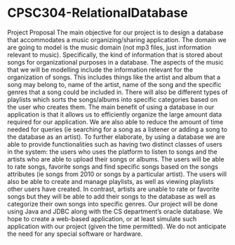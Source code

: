 # CPSC304-RelationalDatabase
Project Proposal The main objective for our project is to design a database that accommodates a music organizing/sharing application. The domain we are going to model is the music domain (not mp3 files, just information relevant to music). Specifically, the kind of information that is stored about songs for organizational purposes in a database. The aspects of the music that we will be modelling include the information relevant for the organization of songs. This includes things like the artist and album that a song may belong to, name of the artist, name of the song and the specific genres that a song could be included in. There will also be different types of playlists which sorts the songs/albums into specific categories based on the user who creates them. The main benefit of using a database in our application is that it allows us to efficiently organize the large amount data required for our application. We are also able to reduce the amount of time needed for queries (ie searching for a song as a listener or adding a song to the database as an artist). To further elaborate, by using a database we are able to provide functionalities such as having two distinct classes of users in the system: the users who uses the platform to listen to songs and the artists who are able to upload their songs or albums. The users will be able to rate songs, favorite songs and find specific songs based on the songs attributes (ie songs from 2010 or songs by a particular artist). The users will also be able to create and manage playlists, as well as viewing playlists other users have created. In contrast, artists are unable to rate or favorite songs but they will be able to add their songs to the database as well as categorize their own songs into specific genres. Our project will be done using Java and JDBC along with the CS department’s oracle database. We hope to create a web-based application, or at least simulate such application with our project (given the time permitted). We do not anticipate the need for any special software or hardware.

